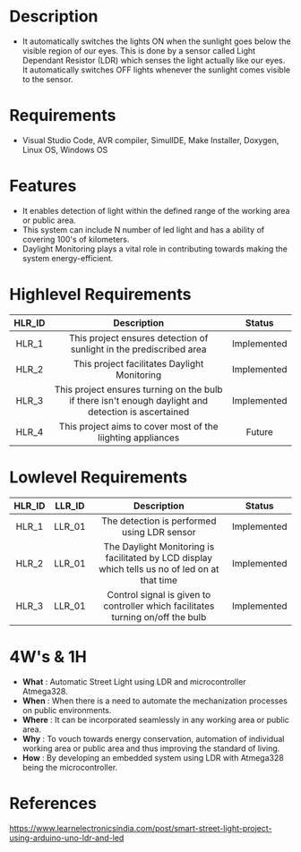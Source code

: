 # Description
* It automatically switches the lights ON when the sunlight goes below the visible region of our eyes. This is done by a sensor called Light Dependant Resistor (LDR) which senses the light actually like our eyes. It automatically switches OFF lights whenever the sunlight comes visible to the sensor. 

# Requirements
* Visual Studio Code, AVR compiler, SimulIDE, Make Installer, Doxygen, Linux OS, Windows OS

# Features
* It enables detection of light within the defined range of the working area or public area.
* This system can include N number of led light and has a ability of covering 100's of kilometers.
* Daylight Monitoring plays a vital role in contributing towards making the system energy-efficient.
   
# Highlevel Requirements
|HLR_ID|Description|Status|
|:--:|:--:|:--:|
|HLR_1|This project ensures detection of sunlight in the prediscribed area|Implemented|
|HLR_2|This project facilitates Daylight Monitoring|Implemented|
|HLR_3|This project ensures turning on the bulb if there isn't enough daylight and detection is ascertained|Implemented|
|HLR_4|This project aims to cover most of the liighting appliances|Future|

    
# Lowlevel Requirements
|HLR_ID|LLR_ID|Description|Status|
|:--:|:--:|:--:|:--:|
|HLR_1|LLR_01|The detection is performed using LDR sensor|Implemented|
|HLR_2|LLR_01|The Daylight Monitoring is facilitated by LCD display which tells us no of led on at that time|Implemented|
|HLR_3|LLR_01|Control signal is given to controller which facilitates turning on/off the bulb|Implemented|


# 4W's & 1H
* **What**  : Automatic Street Light using LDR and microcontroller Atmega328.
* **When**  : When there is a need to automate the mechanization processes on public environments.
* **Where** : It can be incorporated seamlessly in any working area or public area.
* **Why**   : To vouch towards energy conservation, automation of individual working area or public area and thus improving the standard of living.
* **How**   : By developing an embedded system using LDR with Atmega328 being the microcontroller.

# References
https://www.learnelectronicsindia.com/post/smart-street-light-project-using-arduino-uno-ldr-and-led

